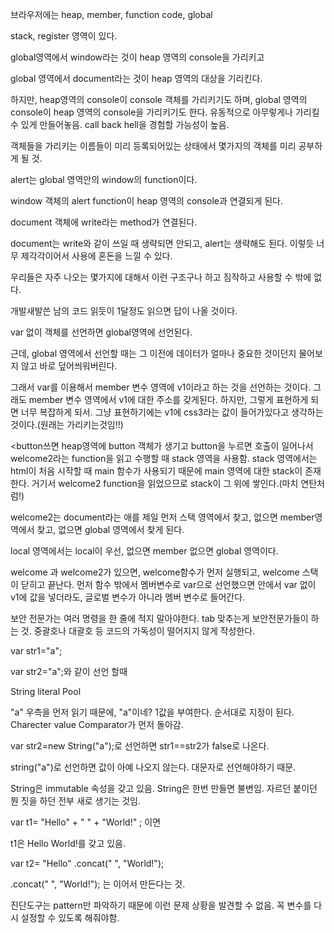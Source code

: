 브라우저에는 heap, member, function code, global

stack, register 영역이 있다.



global영역에서 window라는 것이 heap 영역의 console을 가리키고 

global 영역에서 document라는 것이 heap 영역의 대상을 기리킨다.

하지만, heap영역의 console이 console 객체를 가리키기도 하며, global 영역의 console이 heap 영역의 console을 가리키기도 한다. 유동적으로 아무렇게나 가리킬 수 있게 만들어놓음. call back hell을 경험할 가능성이 높음.

객체들을 가리키는 이름들이 미리 등록되어있는 상태에서 몇가지의 객체를 미리 공부하게 될 것.

alert는 global 영역안의 window의 function이다.

window 객체의 alert function이 heap 영역의 console과 연결되게 된다.

document 객체에 write라는 method가 연결된다.

document는 write와 같이 쓰일 때 생략되면 안되고, alert는 생략해도 된다. 이렇듯 너무 제각각이어서 사용에 혼돈을 느낄 수 있다.

우리들은 자주 나오는 몇가지에 대해서 이런 구조구나 하고 짐작하고 사용할 수 밖에 없다.

개발새발쓴 남의 코드 읽듯이 1달정도 읽으면 답이 나올 것이다.

var 없이 객체를 선언하면 global영역에 선언된다.

근데, global 영역에서 선언할 때는 그 이전에 데이터가 얼마나 중요한 것이던지 물어보지 않고 바로 덮어씌워버린다.

그래서 var를 이용해서 member 변수 영역에 v1이라고 하는 것을 선언하는 것이다. 그래도 member 변수 영역에서 v1에 대한 주소를 갖게된다. 하지만, 그렇게 표현하게 되면 너무 복잡하게 되서. 그냥 표현하기에는 v1에 css3라는 값이 들어가있다고 생각하는것이다.(원래는 가리키는것임!!)

<button쓰면 heap영역에 button 객체가 생기고 button을 누르면 호출이 일어나서 welcome2라는 function을 읽고 수행할 때 stack 영역을 사용함. stack 영역에서는 html이 처음 시작할 때 main 함수가 사용되기 때문에 main 영역에 대한 stack이 존재한다. 거기서 welcome2 function을 읽었으므로 stack이 그 위에 쌓인다.(마치 연탄처럼!)

welcome2는 document라는 애를 제일 먼저 스택 영역에서 찾고, 없으면 member영역에서 찾고, 없으면 global 영역에서 찾게 된다.

local 영역에서는 local이 우선, 없으면 member 없으면 global 영역이다.



welcome 과 welcome2가 있으면, welcome함수가 먼저 실행되고, welcome 스택이 닫히고 끝난다. 먼저 함수 밖에서 멤버변수로 var으로 선언했으면 안에서 var 없이 v1에 값을 넣더라도, 글로벌 변수가 아니라 멤버 변수로 들어간다.



보안 전문가는 여러 명령을 한 줄에 적지 말아야한다. tab 맞추는게 보안전문가들이 하는 것. 중괄호나 대괄호 등 코드의 가독성이 떨어지지 않게 작성한다.



var str1="a";

var str2="a";와 같이 선언 할때



String literal Pool

"a" 우측을 먼저 읽기 때문에, "a"이네? 1값을 부여한다. 순서대로 지정이 된다. Charecter value Comparator가 먼저 돌아감. 



var str2=new String("a");로 선언하면 str1==str2가 false로 나온다.

 string("a")로 선언하면 값이 아예 나오지 않는다. 대문자로 선언해야하기 때문.





String은 immutable 속성을 갖고 있음. String은 한번 만들면 불변임. 자르던 붙이던 뭔 짓을 하던 전부 새로 생기는 것임.

var t1= "Hello" + " " + "World!" ; 이면

t1은 Hello World!를 갖고 있음.

var t2= "Hello" .concat(" ", "World!"); 

.concat(" ", "World!"); 는 이어서 만든다는 것.

진단도구는 pattern만 파악하기 때문에 이런 문제 상황을 발견할 수 없음. 꼭 변수를 다시 설정할 수 있도록 해줘야함.